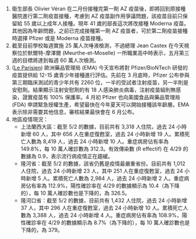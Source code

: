 1. 衛生部長 Olivier Véran 在二月份接種完第一劑 AZ 疫苗後，即將回到原接種醫院進行第二劑疫苗接種，考慮到 AZ 疫苗副作用爭議問題，該疫苗目前只保留給 55 歲以上成年人接種。現年 41 歲的部長這次將改接種 Moderna 疫苗。其他因為年齡問題，之前已完成接種第一劑 AZ 疫苗者，可於第二劑疫苗接種時選擇 Pfizer 或是 Moderna 疫苗接種。
1. 截至目前學校每週實施 25 萬人次唾液檢測，不過總理 Jean Castex 在今天視察位於默爾特-摩澤爾 (Meurthe-et-Moselle) 一所職業高中時表示，五月第三週的目標將達到每週 60 萬人次檢測。
1. ([Le Parisien](https://bit.ly/3nHNMN7)) 歐洲藥品管理局 (EMA) 今天宣布將對 Pfizer/BioNTech 研發的疫苗提供給 12-15 歲青少年接種進行評估。先前在 3 月底時，Pfizer 公布參與第三期臨床測試的青少年共有 2260 位，一半的受試者注射疫苗，另一半則是安慰劑。結果顯示注射安慰劑的有 18 人感染肺炎病毒，注射疫苗組則無感染，證實疫苗有 100% 保護率。4 月初 Pfizer 也向美國食品與藥品管理局 (FDA) 申請緊急授權生產，希望最快在今年夏天可以開始接種該年齡層。EMA 表示除非需要其他信息，審核結果最快會在 6 月公布。
1. 地區疫情現況：
   - 上法蘭西大區：截至 5/2 的數據，目前共有 3,318 人住院，過去 24 小時新增 60 人，其中 656 人在重症復甦室，過去 24 小時新增 19 人。累積死亡人數為 8,419 人，過去 24 小時新增 10 人。重症病房佔有率為 149.8%，每 10 萬人確診數為 312.3。有效傳染數 (R effectif) 在 4/29 的數據為 0.9，表示流行病疫情正在趨緩。
   - 隆河省：截至 5/2 的數據，該省仍舊是疫情最嚴重省份。目前共有 1,012 人住院，過去 24 小時新增 23 人，其中 251 人在重症復甦室，過去 24 小時新增 5 人。累積死亡人數為 2,984 人，過去 24 小時新增 2 人。重症病房佔有率為 112.9%，陽性確診率在 4/29 的數據顯示為 10.4（為下降的），每 10 萬人確診數也是下降的，為 326.5。
   - 隆河口省：截至 5/2 的數據，目前共有 1,432 人住院，過去 24 小時新增 37 人，其中 296 人在重症復甦室，過去 24 小時新增 10 人。累積死亡人數為 3,388 人，過去 24 小時新增 4 人。重症病房佔有率為 108.9%，陽性確診率在 4/29 的數據顯示為 8.7%（為下降的），每 10 萬人確診數也是下降的，為 379。
